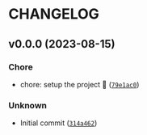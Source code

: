 # CHANGELOG



## v0.0.0 (2023-08-15)

### Chore

* chore: setup the project :construction: ([`79e1ac0`](https://github.com/leoperard/keypy/commit/79e1ac0765cbb8356b9046e041c778919f81cb6c))

### Unknown

* Initial commit ([`314a462`](https://github.com/leoperard/keypy/commit/314a4623fc5f35a8b89a785b4db80045ac994f2e))
